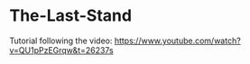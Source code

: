 # The-Last-Stand

Tutorial following the video:
https://www.youtube.com/watch?v=QU1pPzEGrqw&t=26237s
